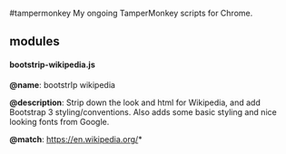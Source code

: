 
#tampermonkey
My ongoing TamperMonkey scripts for Chrome.

## modules

#### bootstrip-wikipedia.js

**@name**:          bootstrIp wikipedia

**@description**:   Strip down the look and html for Wikipedia, and add Bootstrap 3 styling/conventions. Also adds some basic styling and nice looking fonts from Google.

**@match**:         https://en.wikipedia.org/*

